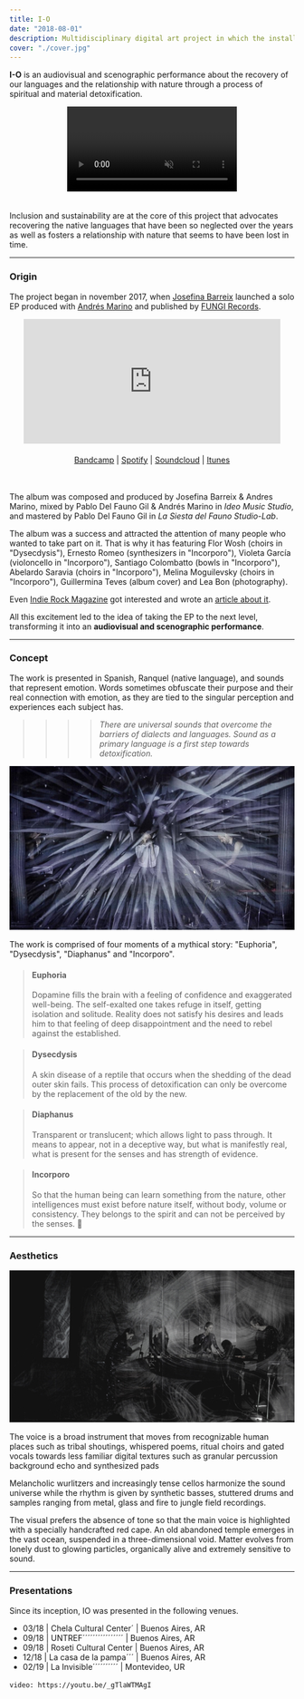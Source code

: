 ```yaml
---
title: I-O
date: "2018-08-01"
description: Multidisciplinary digital art project in which the installation scenery is exploited and the creation of a space intervened by the repercussions of the interaction between audio and visuals.
cover: "./cover.jpg"
---
```


**I-O** is an audiovisual and scenographic performance about the recovery of our languages and the relationship with nature through a process of spiritual and material detoxification.

<center>
  <video autoplay loop muted style="max-width:100%">
    <source src="./intro.webm" type="video/webm" />
    <source src="./intro.mp4" type="video/mp4" />
  </video>
</center>
<br>



Inclusion and sustainability are at the core of this project that advocates recovering the native languages ​​that have been so neglected over the years as well as fosters a relationship with nature that seems to have been lost in time.

---
### Origin


The project began in november 2017, when [Josefina Barreix]() launched a solo EP produced with [Andrés Marino]() and published by [FUNGI Records]().

<center>
<iframe style="border: 0; max-width: 700px;width: 90%; height: 220px;" src="https://bandcamp.com/EmbeddedPlayer/album=2520081075/size=large/bgcol=333333/linkcol=ffffff/artwork=small/transparent=true/" seamless></iframe>
</center>
<br>
<center><a href="https://fungirecords.bandcamp.com/album/instrumento-ptico">Bandcamp</a>
| <a href="https://open.spotify.com/album/3TxWEBQPKrpgCBArsjTbwU">Spotify</a>
| <a href="https://soundcloud.com/jsfnbrrx/sets/instrumento-optico">Soundcloud</a>
| <a href="https://itunes.apple.com/us/album/instrumento-%C3%B3ptico-single/1310744889">Itunes</a></center>
<br><br>


The album was composed and produced by Josefina Barreix & Andres Marino, mixed by Pablo Del Fauno Gil & Andrés Marino in *Ideo Music Studio*, and mastered by Pablo Del Fauno Gil in *La Siesta del Fauno Studio-Lab*.

The album was a success and attracted the attention of many people who wanted to take part on it. That is why it has featuring Flor Wosh (choirs in "Dysecdysis"), Ernesto Romeo (synthesizers in "Incorporo"), Violeta García (violoncello in "Incorporo"), Santiago Colombatto (bowls in "Incorporo"), Abelardo Saravia (choirs in "Incorporo"), Melina Moguilevsky (choirs in "Incorporo"), Guillermina Teves (album cover) and Lea Bon (photography).

Even [Indie Rock Magazine](http://www.indierockmag.com/) got interested and wrote an [article about it](http://www.indierockmag.com/article31854.html).

All this excitement led to the idea of ​​taking the EP to the next level, transforming it into an **audiovisual and scenographic performance**.


---
### Concept

The work is presented in Spanish, Ranquel (native language), and sounds that represent emotion. Words sometimes obfuscate their purpose and their real connection with emotion, as they are tied to the singular perception and experiences each subject has.

>>>>*There are universal  sounds that overcome the barriers of dialects and languages. Sound as a primary language is a first step towards detoxification.*


![](./iolive2.jpg)

The work is comprised of four moments of a mythical story: "Euphoria", "Dysecdysis", "Diaphanus" and "Incorporo".

>#### Euphoria
>Dopamine fills the brain with a feeling of confidence and exaggerated well-being. The self-exalted one takes refuge in itself, getting isolation and solitude. Reality does not satisfy his desires and leads him to that feeling of deep disappointment and the need to rebel against the established.

>#### Dysecdysis
>A skin disease of a reptile that occurs when the shedding of the dead outer skin fails. This process of detoxification can only be overcome by the replacement of the old by the new.

>#### Diaphanus
>Transparent or translucent; which allows light to pass through. It means to appear, not in a deceptive way, but what is manifestly real, what is present for the senses and has strength of evidence.

>#### Incorporo
>So that the human being can learn something from the nature, other intelligences must exist before nature itself, without body, volume or consistency. They belongs to the spirit and can not be perceived by the senses.

---
### Aesthetics

![](./iolive4.jpg)

The voice is a broad instrument that moves from recognizable human places such as tribal shoutings, whispered poems, ritual choirs and gated vocals towards less familiar digital textures such as granular percussion background echo and synthesized pads

Melancholic wurlitzers and increasingly tense cellos harmonize the sound universe while the rhythm is given by synthetic basses, stuttered drums and samples ranging from metal, glass and fire to jungle field recordings.

The visual prefers the absence of tone so that the main voice is highlighted with a specially handcrafted red cape.
An old abandoned temple emerges in the vast ocean, suspended in a three-dimensional void.
Matter evolves from lonely dust to glowing particles, organically alive  and extremely sensitive to sound.


---
### Presentations

Since its inception, IO was presented in the following venues.

* 03/18  | Chela Cultural Center´ | Buenos Aires, AR
* 09/18  | UNTREF´´´´´´´´´´´´´´´´ | Buenos Aires, AR
* 09/18  | Roseti Cultural Center | Buenos Aires, AR
* 12/18  | La casa de la pampa´´´ | Buenos Aires, AR
* 02/19  | La Invisible´´´´´´´´´´ | Montevideo, UR   


`video: https://youtu.be/_gTlaWTMAgI`
